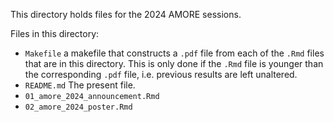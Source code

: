 This directory holds files for the 2024 AMORE sessions.

Files in this directory:

* `Makefile` a makefile that constructs a `.pdf` file from each of the `.Rmd`
  files that are in this directory.  This is only done if the `.Rmd` file is
  younger than the corresponding `.pdf` file, i.e. previous results are left
  unaltered.
* `README.md` The present file.
* `01_amore_2024_announcement.Rmd`
* `02_amore_2024_poster.Rmd`
